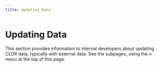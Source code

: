 ```yaml
---
title: Updating Data
---
```


# Updating Data

This section provides information to internal developers about updating CLDR data, typically with external data.
See the subpages, using the ≡ menu at the top of this page. 
